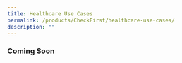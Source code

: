 ```yaml
---
title: Healthcare Use Cases
permalink: /products/CheckFirst/healthcare-use-cases/
description: ""
---
```


### **Coming Soon**
